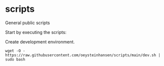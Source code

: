 # scripts
General public scripts

Start by executing the scripts:

Create development environment.
```
wget -O - https://raw.githubusercontent.com/oeysteinhansen/scripts/main/dev.sh | sudo bash
```
